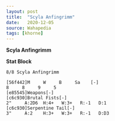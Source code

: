 ```yaml
---
layout: post
title:  "Scyla Anfingrimm"
date:   2020-12-05
source: Wahapedia
tags: [khorne]
---
```


**Scyla Anfingrimm**

**Stat Block**
```
8/8 Scyla Anfingrimm
```

```
[56f442]M     W     B     Sa    [-]
8     8     9     5     
[e85545]Weapons[-]
[c6c930]Brutal Fists[-]
2"     A:2D6  H:4+   W:3+   R:-1   D:1   
[c6c930]Serpentine Tail[-]
3"     A:2    H:3+   W:3+   R:-1   D:D3  
```


